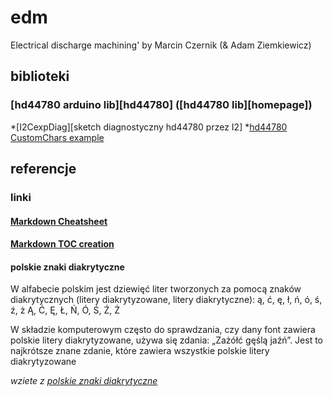 # edm
Electrical discharge machining' by Marcin Czernik (&amp; Adam Ziemkiewicz)

## biblioteki

### [hd44780 arduino lib][hd44780] ([hd44780 lib][homepage])

  *[I2CexpDiag][sketch diagnostyczny hd44780 przez I2]
  *[hd44780 CustomChars example][]

## referencje


### linki 
#### [Markdown Cheatsheet][]
#### [Markdown TOC creation][] 

[Markdown Cheatsheet]:		https://github.com/adam-p/markdown-here/wiki/Markdown-Cheatsheet
[Markdown TOC creation]:	https://github.com/ekalinin/github-markdown-toc
[hd44780 arduino lib]:		https://www.arduinolibraries.info/libraries/hd44780
[hd44780 lib]:			https://github.com/duinoWitchery/hd44780
[I2CexpDiag]:			https://github.com/duinoWitchery/hd44780/blob/master/examples/ioClass/hd44780_I2Cexp/I2CexpDiag/I2CexpDiag.ino
				"sketch diagnostyczny hd44780 przez I2"
[hd44780 CustomChars example]:	https://github.com/duinoWitchery/hd44780/blob/master/examples/ioClass/hd44780_I2Cexp/LCDCustomChars/LCDCustomChars.ino

#### polskie znaki diakrytyczne

W alfabecie polskim jest dziewięć liter tworzonych za pomocą znaków diakrytycznych (litery diakrytyzowane, litery diakrytyczne): 
ą, ć, ę, ł, ń, ó, ś, ź, ż
Ą, Ć, Ę, Ł, Ń, Ó, Ś, Ź, Ż 

W składzie komputerowym często do sprawdzania, czy dany font zawiera polskie litery diakrytyzowane, używa się zdania: „Zażółć gęślą jaźń”. Jest to najkrótsze znane zdanie, które zawiera wszystkie polskie litery diakrytyzowane

_wziete z [polskie znaki diakrytyczne][]_

[polskie znaki diakrytyczne]:	https://pl.wikipedia.org/wiki/Znaki_diakrytyczne
